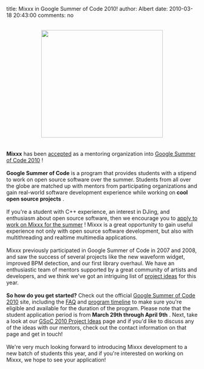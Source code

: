 title: Mixxx in Google Summer of Code 2010!
author: Albert
date: 2010-03-18 20:43:00
comments: no

<div class="separator" style="clear: both; text-align: center;"><br />
</div>
<div class="separator" style="clear: both; text-align: center;"><a href="http://socghop.appspot.com/"><img border="0" height="284" src="{static}/images/news/GSoC-Logo.png" width="320" />
</a>
</div>
<b><br />
</b>
<br />
<b>Mixxx</b>
 has been <a href="http://socghop.appspot.com/gsoc/program/accepted_orgs/google/gsoc2010">accepted</a>
 as a mentoring organization into <a href="http://socghop.appspot.com/">Google Summer of Code 2010</a>
!<br />
<br />
<b>Google Summer of Code</b>
 is a program that provides students with a stipend to work on open source software over the summer. Students from all over the globe are matched up with mentors from participating organizations and gain real-world software development experience while working on<b> cool open source projects</b>
.<br />
<br />
If you're a student with C++ experience, an interest in DJing, and enthusiasm about open source software, then we encourage you to <a href="http://socghop.appspot.com/">apply to work on Mixxx for the summer</a>
! Mixxx is a great opportunity to gain useful experience not only with open source software development, but also with multithreading and realtime multimedia applications.<br />
<br />
Mixxx previously participated in Google Summer of Code in 2007 and 2008, and saw the success of several projects like the new waveform widget, improved BPM detection, and our first library overhaul. We have an enthusiastic team of mentors supported by a great community of artists and developers, and we think we've got an intriguing list of <a href="https://github.com/mixxxdj/mixxx/wiki/gsoc2010ideas">project ideas</a>
 for this year.<br />
<br />
<b>So how do you get started?</b>
 Check out the official <a href="http://socghop.appspot.com/">Google Summer of Code 2010</a>
 site, including the <a href="http://socghop.appspot.com/document/show/gsoc_program/google/gsoc2010/faqs">FAQ</a>
 and <a href="http://socghop.appspot.com/document/show/gsoc_program/google/gsoc2010/faqs#timeline">program timeline</a>
 to make sure you're eligible and available for the duration of the program. Please note that the student application period is from <b>March 29th through April 9th</b>
. Next, take a look at our <a href="https://github.com/mixxxdj/mixxx/wiki/gsoc2010ideas">GSoC 2010 Project Ideas</a>
 page and if you'd like to discuss any of the ideas with our mentors, check out the contact information on that page and get in touch!<br />
<div><br />
</div>
<div>We're very much looking forward to introducing Mixxx development to a new batch of students this year, and if you're interested on working on Mixxx, we hope to see your application!</div>
<div><br />
</div>
<div><br />
</div>
